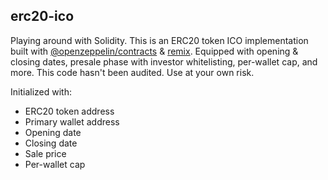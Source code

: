## erc20-ico

Playing around with Solidity. This is an ERC20 token ICO implementation built with [@openzeppelin/contracts](https://openzeppelin.com/contracts/) & [remix](https://remix-project.org/). Equipped with opening & closing dates, presale phase with investor whitelisting, per-wallet cap, and more. This code hasn't been audited. Use at your own risk.

Initialized with:
- ERC20 token address
- Primary wallet address
- Opening date
- Closing date
- Sale price
- Per-wallet cap

